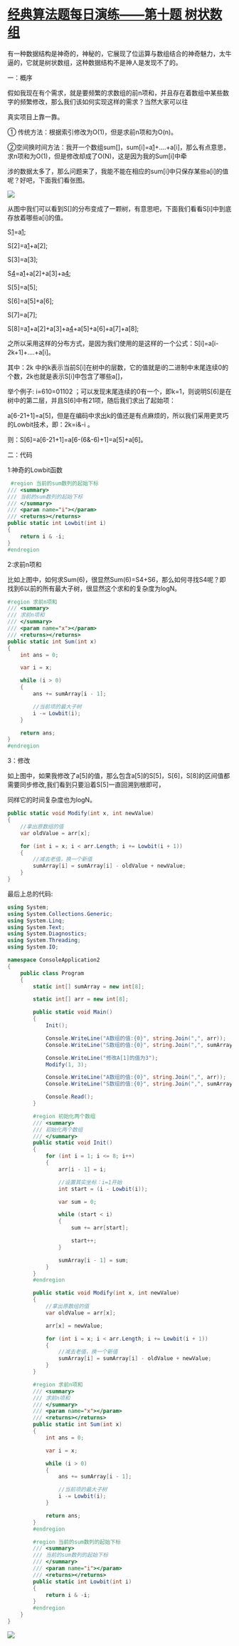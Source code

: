 # [经典算法题每日演练——第十题 树状数组][0] 

有一种数据结构是神奇的，神秘的，它展现了位运算与数组结合的神奇魅力，太牛逼的，它就是树状数组，这种数据结构不是神人是发现不了的。

一：概序

假如我现在有个需求，就是要频繁的求数组的前n项和，并且存在着数组中某些数字的频繁修改，那么我们该如何实现这样的需求？当然大家可以往

真实项目上靠一靠。

① 传统方法：根据索引修改为O(1)，但是求前n项和为O(n)。

②空间换时间方法：我开一个数组sum[]，sum[i]=a[1]+....+a[i]，那么有点意思，求n项和为O(1)，但是修改却成了O(N)，这是因为我的Sum[i]中牵

涉的数据太多了，那么问题来了，我能不能在相应的sum[i]中只保存某些a[i]的值呢？好吧，下面我们看张图。

![][1]

从图中我们可以看到S[]的分布变成了一颗树，有意思吧，下面我们看看S[i]中到底存放着哪些a[i]的值。

S[1]=a[1];

S[2]=a[1]+a[2];

S[3]=a[3];

S[4]=a[1]+a[2]+a[3]+a[4];

S[5]=a[5];

S[6]=a[5]+a[6];

S[7]=a[7];

S[8]=a[1]+a[2]+a[3]+a[4]+a[5]+a[6]+a[7]+a[8];

之所以采用这样的分布方式，是因为我们使用的是这样的一个公式：S[i]=a[i-2k+1]+....+a[i]。

其中：2k 中的k表示当前S[i]在树中的层数，它的值就是i的二进制中末尾连续0的个数，2k也就是表示S[i]中包含了哪些a[]，

举个例子: i=610=01102 ；可以发现末尾连续的0有一个，即k=1，则说明S[6]是在树中的第二层，并且S[6]中有21项，随后我们求出了起始项：

a[6-21+1]=a[5]，但是在编码中求出k的值还是有点麻烦的，所以我们采用更灵巧的Lowbit技术，即：2k=i&-i 。

则：S[6]=a[6-21+1]=a[6-(6&-6)+1]=a[5]+a[6]。

二：代码

1:神奇的Lowbit函数

```csharp
 #region 当前的sum数列的起始下标
/// <summary>
/// 当前的sum数列的起始下标
/// </summary>
/// <param name="i"></param>
/// <returns></returns>
public static int Lowbit(int i)
{
    return i & -i;
}
#endregion
```

2:求前n项和

比如上图中，如何求Sum(6)，很显然Sum(6)=S4+S6，那么如何寻找S4呢？即找到6以前的所有最大子树，很显然这个求和的复杂度为logN。

```csharp
#region 求前n项和
/// <summary>
/// 求前n项和
/// </summary>
/// <param name="x"></param>
/// <returns></returns>
public static int Sum(int x)
{
    int ans = 0;

    var i = x;

    while (i > 0)
    {
        ans += sumArray[i - 1];

        //当前项的最大子树
        i -= Lowbit(i);
    }

    return ans;
}
#endregion
```


3：修改

如上图中，如果我修改了a[5]的值，那么包含a[5]的S[5]，S[6]，S[8]的区间值都需要同步修改,我们看到只要沿着S[5]一直回溯到根即可，

同样它的时间复杂度也为logN。

 

```csharp
public static void Modify(int x, int newValue)
{
    //拿出原数组的值
    var oldValue = arr[x];

    for (int i = x; i < arr.Length; i += Lowbit(i + 1))
    {
        //减去老值，换一个新值
        sumArray[i] = sumArray[i] - oldValue + newValue;
    }
}
```
最后上总的代码:

```csharp
using System;
using System.Collections.Generic;
using System.Linq;
using System.Text;
using System.Diagnostics;
using System.Threading;
using System.IO;

namespace ConsoleApplication2
{
    public class Program
    {
        static int[] sumArray = new int[8];

        static int[] arr = new int[8];

        public static void Main()
        {
            Init();

            Console.WriteLine("A数组的值:{0}", string.Join(",", arr));
            Console.WriteLine("S数组的值:{0}", string.Join(",", sumArray));

            Console.WriteLine("修改A[1]的值为3");
            Modify(1, 3);

            Console.WriteLine("A数组的值:{0}", string.Join(",", arr));
            Console.WriteLine("S数组的值:{0}", string.Join(",", sumArray));

            Console.Read();
        }

        #region 初始化两个数组
        /// <summary>
        /// 初始化两个数组
        /// </summary>
        public static void Init()
        {
            for (int i = 1; i <= 8; i++)
            {
                arr[i - 1] = i;

                //设置其实坐标：i=1开始
                int start = (i - Lowbit(i));

                var sum = 0;

                while (start < i)
                {
                    sum += arr[start];

                    start++;
                }

                sumArray[i - 1] = sum;
            }
        }
        #endregion

        public static void Modify(int x, int newValue)
        {
            //拿出原数组的值
            var oldValue = arr[x];

            arr[x] = newValue;

            for (int i = x; i < arr.Length; i += Lowbit(i + 1))
            {
                //减去老值，换一个新值
                sumArray[i] = sumArray[i] - oldValue + newValue;
            }
        }

        #region 求前n项和
        /// <summary>
        /// 求前n项和
        /// </summary>
        /// <param name="x"></param>
        /// <returns></returns>
        public static int Sum(int x)
        {
            int ans = 0;

            var i = x;

            while (i > 0)
            {
                ans += sumArray[i - 1];

                //当前项的最大子树
                i -= Lowbit(i);
            }

            return ans;
        }
        #endregion

        #region 当前的sum数列的起始下标
        /// <summary>
        /// 当前的sum数列的起始下标
        /// </summary>
        /// <param name="i"></param>
        /// <returns></returns>
        public static int Lowbit(int i)
        {
            return i & -i;
        }
        #endregion
    }
}
```
![][4]

[0]: http://www.cnblogs.com/huangxincheng/archive/2012/12/05/2802858.html
[1]: ./img/2012120512450239.png
[4]: ./img/2012120512404360.png